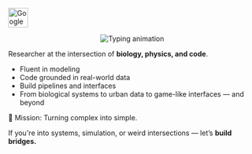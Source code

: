<p align="left">
  <a href="https://scholar.google.com/citations?user=q_N6118AAAAJ" target="_blank">
    <img src="https://upload.wikimedia.org/wikipedia/commons/c/c7/Google_Scholar_logo.svg" alt="Google Scholar" width="40" height="40"/>
  </a>
</p><p align="center">
  <img src="https://readme-typing-svg.demolab.com?font=Fira+Code&weight=500&size=24&pause=500&color=1B93F7&width=800&lines=I+am+fascinated+by+how+life+solves+problems." alt="Typing animation" />
</p>

Researcher at the intersection of **biology, physics, and code**.  

- Fluent in modeling  
- Code grounded in real-world data  
- Build pipelines and interfaces  
- From biological systems to urban data to game-like interfaces — and beyond

🧭 Mission: Turning complex into simple.

If you're into systems, simulation, or weird intersections — let’s **build bridges.**
